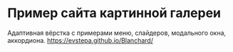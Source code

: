 # Пример сайта картинной галереи
Адаптивная вёрстка с примерами меню, слайдеров, модального окна, аккордиона.
https://evstepa.github.io/Blanchard/
